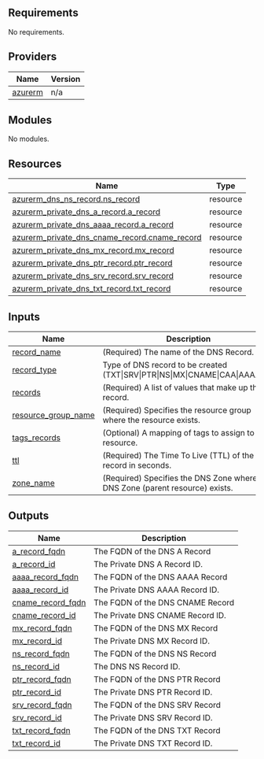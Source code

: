 ## Requirements

No requirements.

## Providers

| Name | Version |
|------|---------|
| <a name="provider_azurerm"></a> [azurerm](#provider\_azurerm) | n/a |

## Modules

No modules.

## Resources

| Name | Type |
|------|------|
| [azurerm_dns_ns_record.ns_record](https://registry.terraform.io/providers/hashicorp/azurerm/latest/docs/resources/dns_ns_record) | resource |
| [azurerm_private_dns_a_record.a_record](https://registry.terraform.io/providers/hashicorp/azurerm/latest/docs/resources/private_dns_a_record) | resource |
| [azurerm_private_dns_aaaa_record.a_record](https://registry.terraform.io/providers/hashicorp/azurerm/latest/docs/resources/private_dns_aaaa_record) | resource |
| [azurerm_private_dns_cname_record.cname_record](https://registry.terraform.io/providers/hashicorp/azurerm/latest/docs/resources/private_dns_cname_record) | resource |
| [azurerm_private_dns_mx_record.mx_record](https://registry.terraform.io/providers/hashicorp/azurerm/latest/docs/resources/private_dns_mx_record) | resource |
| [azurerm_private_dns_ptr_record.ptr_record](https://registry.terraform.io/providers/hashicorp/azurerm/latest/docs/resources/private_dns_ptr_record) | resource |
| [azurerm_private_dns_srv_record.srv_record](https://registry.terraform.io/providers/hashicorp/azurerm/latest/docs/resources/private_dns_srv_record) | resource |
| [azurerm_private_dns_txt_record.txt_record](https://registry.terraform.io/providers/hashicorp/azurerm/latest/docs/resources/private_dns_txt_record) | resource |

## Inputs

| Name | Description | Type | Default | Required |
|------|-------------|------|---------|:--------:|
| <a name="input_record_name"></a> [record\_name](#input\_record\_name) | (Required) The name of the DNS Record. | `string` | n/a | yes |
| <a name="input_record_type"></a> [record\_type](#input\_record\_type) | Type of DNS record to be created (TXT\|SRV\|PTR\|NS\|MX\|CNAME\|CAA\|AAAA\|A\|) | `string` | n/a | yes |
| <a name="input_records"></a> [records](#input\_records) | (Required) A list of values that make up the record. | `any` | n/a | yes |
| <a name="input_resource_group_name"></a> [resource\_group\_name](#input\_resource\_group\_name) | (Required) Specifies the resource group where the resource exists. | `string` | n/a | yes |
| <a name="input_tags_records"></a> [tags\_records](#input\_tags\_records) | (Optional) A mapping of tags to assign to the resource. | `map(any)` | n/a | yes |
| <a name="input_ttl"></a> [ttl](#input\_ttl) | (Required) The Time To Live (TTL) of the DNS record in seconds. | `string` | n/a | yes |
| <a name="input_zone_name"></a> [zone\_name](#input\_zone\_name) | (Required) Specifies the DNS Zone where the DNS Zone (parent resource) exists. | `string` | n/a | yes |

## Outputs

| Name | Description |
|------|-------------|
| <a name="output_a_record_fqdn"></a> [a\_record\_fqdn](#output\_a\_record\_fqdn) | The FQDN of the DNS A Record |
| <a name="output_a_record_id"></a> [a\_record\_id](#output\_a\_record\_id) | The Private DNS A Record ID. |
| <a name="output_aaaa_record_fqdn"></a> [aaaa\_record\_fqdn](#output\_aaaa\_record\_fqdn) | The FQDN of the DNS AAAA Record |
| <a name="output_aaaa_record_id"></a> [aaaa\_record\_id](#output\_aaaa\_record\_id) | The Private DNS AAAA Record ID. |
| <a name="output_cname_record_fqdn"></a> [cname\_record\_fqdn](#output\_cname\_record\_fqdn) | The FQDN of the DNS CNAME Record |
| <a name="output_cname_record_id"></a> [cname\_record\_id](#output\_cname\_record\_id) | The Private DNS CNAME Record ID. |
| <a name="output_mx_record_fqdn"></a> [mx\_record\_fqdn](#output\_mx\_record\_fqdn) | The FQDN of the DNS MX Record |
| <a name="output_mx_record_id"></a> [mx\_record\_id](#output\_mx\_record\_id) | The Private DNS MX Record ID. |
| <a name="output_ns_record_fqdn"></a> [ns\_record\_fqdn](#output\_ns\_record\_fqdn) | The FQDN of the DNS NS Record |
| <a name="output_ns_record_id"></a> [ns\_record\_id](#output\_ns\_record\_id) | The DNS NS Record ID. |
| <a name="output_ptr_record_fqdn"></a> [ptr\_record\_fqdn](#output\_ptr\_record\_fqdn) | The FQDN of the DNS PTR Record |
| <a name="output_ptr_record_id"></a> [ptr\_record\_id](#output\_ptr\_record\_id) | The Private DNS PTR Record ID. |
| <a name="output_srv_record_fqdn"></a> [srv\_record\_fqdn](#output\_srv\_record\_fqdn) | The FQDN of the DNS SRV Record |
| <a name="output_srv_record_id"></a> [srv\_record\_id](#output\_srv\_record\_id) | The Private DNS SRV Record ID. |
| <a name="output_txt_record_fqdn"></a> [txt\_record\_fqdn](#output\_txt\_record\_fqdn) | The FQDN of the DNS TXT Record |
| <a name="output_txt_record_id"></a> [txt\_record\_id](#output\_txt\_record\_id) | The Private DNS TXT Record ID. |
